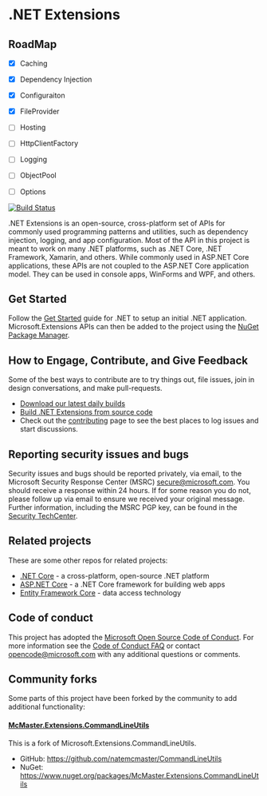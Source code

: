 .NET Extensions
===============

## RoadMap

- [x] Caching
- [x] Dependency Injection
- [x] Configuraiton
- [x] FileProvider
- [ ] Hosting
- [ ] HttpClientFactory
- [ ] Logging
- [ ] ObjectPool
- [ ] Options


[![Build Status](https://dev.azure.com/dnceng/public/_apis/build/status/aspnet/Extensions/Extensions-ci)](https://dev.azure.com/dnceng/public/_build/latest?definitionId=23)

.NET Extensions is an open-source, cross-platform set of APIs for commonly used programming patterns and utilities, such as dependency injection, logging, and app configuration. Most of the API in this project is meant to work on many .NET platforms, such as .NET Core, .NET Framework, Xamarin, and others. While commonly used in ASP.NET Core applications, these APIs are not coupled to the ASP.NET Core application model. They can be used in console apps, WinForms and WPF, and others.

## Get Started

Follow the [Get Started](https://www.microsoft.com/net) guide for .NET to setup an initial .NET application.
Microsoft.Extensions APIs can then be added to the project using the [NuGet Package Manager](https://nuget.org).

## How to Engage, Contribute, and Give Feedback

Some of the best ways to contribute are to try things out, file issues, join in design conversations,
and make pull-requests.

* [Download our latest daily builds](./docs/DailyBuilds.md)
* [Build .NET Extensions from source code](./docs/BuildFromSource.md)
* Check out the [contributing](CONTRIBUTING.md) page to see the best places to log issues and start discussions.

## Reporting security issues and bugs

Security issues and bugs should be reported privately, via email, to the Microsoft Security Response Center (MSRC)  secure@microsoft.com. You should receive a response within 24 hours. If for some reason you do not, please follow up via email to ensure we received your original message. Further information, including the MSRC PGP key, can be found in the [Security TechCenter](https://technet.microsoft.com/en-us/security/ff852094.aspx).

## Related projects

These are some other repos for related projects:

* [.NET Core](https://github.com/dotnet/core) - a cross-platform, open-source .NET platform
* [ASP.NET Core](https://github.com/aspnet/AspNetCore) - a .NET Core framework for building web apps
* [Entity Framework Core](https://github.com/aspnet/EntityFrameworkCore) - data access technology

## Code of conduct

This project has adopted the [Microsoft Open Source Code of Conduct](https://opensource.microsoft.com/codeofconduct/).  For more information see the [Code of Conduct FAQ](https://opensource.microsoft.com/codeofconduct/faq/) or contact [opencode@microsoft.com](mailto:opencode@microsoft.com) with any additional questions or comments.

## Community forks

Some parts of this project have been forked by the community to add additional functionality:

#### [McMaster.Extensions.CommandLineUtils](https://github.com/natemcmaster/CommandLineUtils)

This is a fork of Microsoft.Extensions.CommandLineUtils.

 - GitHub: <https://github.com/natemcmaster/CommandLineUtils>
 - NuGet: <https://www.nuget.org/packages/McMaster.Extensions.CommandLineUtils>
